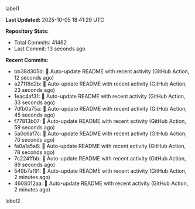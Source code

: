 
label1 
<!-- ACTIVITY_START -->
**Last Updated:** 2025-10-05 18:41:29 UTC

**Repository Stats:**
- Total Commits: 41462
- Last Commit: 13 seconds ago

**Recent Commits:**
- bb38d305d: 🤖 Auto-update README with recent activity (GitHub Action, 12 seconds ago)
- a27118d2b: 🤖 Auto-update README with recent activity (GitHub Action, 23 seconds ago)
- 1eac4af31: 🤖 Auto-update README with recent activity (GitHub Action, 33 seconds ago)
- 7dfb0a75a: 🤖 Auto-update README with recent activity (GitHub Action, 45 seconds ago)
- f77813b07: 🤖 Auto-update README with recent activity (GitHub Action, 59 seconds ago)
- 5a0c6af7c: 🤖 Auto-update README with recent activity (GitHub Action, 70 seconds ago)
- fa0a1a5a6: 🤖 Auto-update README with recent activity (GitHub Action, 78 seconds ago)
- 7c224ffbb: 🤖 Auto-update README with recent activity (GitHub Action, 89 seconds ago)
- 549b7af91: 🤖 Auto-update README with recent activity (GitHub Action, 2 minutes ago)
- 4608012aa: 🤖 Auto-update README with recent activity (GitHub Action, 2 minutes ago)
<!-- ACTIVITY_END -->

label2
